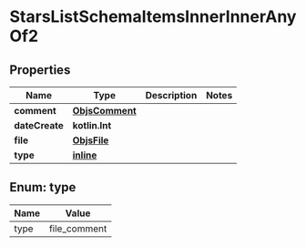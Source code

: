 
# StarsListSchemaItemsInnerInnerAnyOf2

## Properties
Name | Type | Description | Notes
------------ | ------------- | ------------- | -------------
**comment** | [**ObjsComment**](ObjsComment.md) |  | 
**dateCreate** | **kotlin.Int** |  | 
**file** | [**ObjsFile**](ObjsFile.md) |  | 
**type** | [**inline**](#Type) |  | 


<a name="Type"></a>
## Enum: type
Name | Value
---- | -----
type | file_comment




